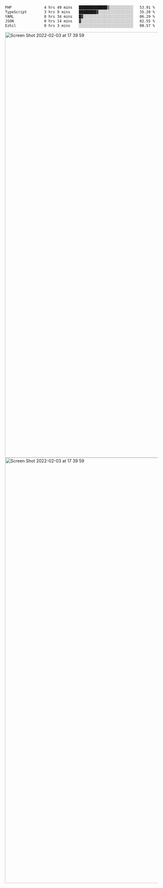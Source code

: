<!--START_SECTION:waka-->

```txt
PHP               4 hrs 49 mins   █████████████▒░░░░░░░░░░░   53.91 %
TypeScript        3 hrs 9 mins    ████████▓░░░░░░░░░░░░░░░░   35.20 %
YAML              0 hrs 34 mins   █▓░░░░░░░░░░░░░░░░░░░░░░░   06.29 %
JSON              0 hrs 14 mins   ▓░░░░░░░░░░░░░░░░░░░░░░░░   02.55 %
Ezhil             0 hrs 3 mins    ░░░░░░░░░░░░░░░░░░░░░░░░░   00.57 %
```

<!--END_SECTION:waka-->

<img width="1400" alt="Screen Shot 2022-02-03 at 17 39 59" src="https://user-images.githubusercontent.com/45716542/152387304-f2b60485-53a6-4f4b-a818-5cefb1b0c0ae.png">
<img width="1400" alt="Screen Shot 2022-02-03 at 17 39 59" src="https://user-images.githubusercontent.com/45716542/152387273-ea5cdf21-2a45-44da-8bef-00c1763b1d42.png">
